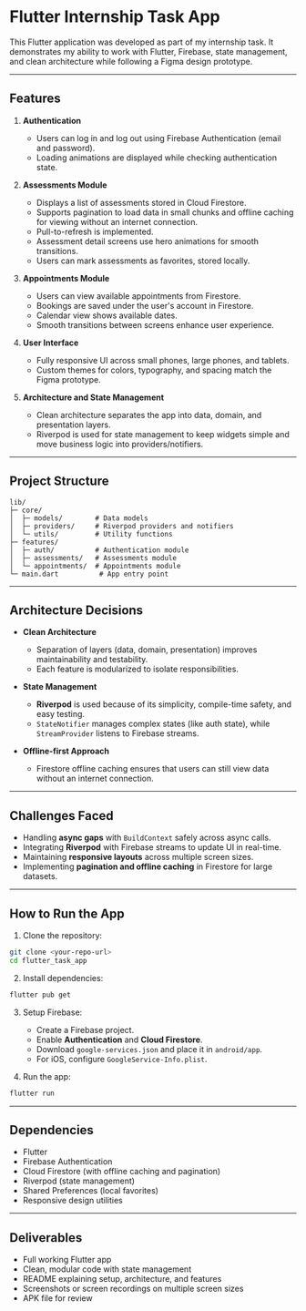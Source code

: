 # Flutter Internship Task App

This Flutter application was developed as part of my internship task. It demonstrates my ability to work with Flutter, Firebase, state management, and clean architecture while following a Figma design prototype.

---

## Features

1. **Authentication**
   - Users can log in and log out using Firebase Authentication (email and password).
   - Loading animations are displayed while checking authentication state.

2. **Assessments Module**
   - Displays a list of assessments stored in Cloud Firestore.
   - Supports pagination to load data in small chunks and offline caching for viewing without an internet connection.
   - Pull-to-refresh is implemented.
   - Assessment detail screens use hero animations for smooth transitions.
   - Users can mark assessments as favorites, stored locally.

3. **Appointments Module**
   - Users can view available appointments from Firestore.
   - Bookings are saved under the user's account in Firestore.
   - Calendar view shows available dates.
   - Smooth transitions between screens enhance user experience.

4. **User Interface**
   - Fully responsive UI across small phones, large phones, and tablets.
   - Custom themes for colors, typography, and spacing match the Figma prototype.

5. **Architecture and State Management**
   - Clean architecture separates the app into data, domain, and presentation layers.
   - Riverpod is used for state management to keep widgets simple and move business logic into providers/notifiers.

---

## Project Structure

```
lib/
├─ core/
│  ├─ models/        # Data models
│  ├─ providers/     # Riverpod providers and notifiers
│  └─ utils/         # Utility functions
├─ features/
│  ├─ auth/          # Authentication module
│  ├─ assessments/   # Assessments module
│  └─ appointments/  # Appointments module
└─ main.dart          # App entry point
```

---

## Architecture Decisions

- **Clean Architecture**
  - Separation of layers (data, domain, presentation) improves maintainability and testability.
  - Each feature is modularized to isolate responsibilities.

- **State Management**
  - **Riverpod** is used because of its simplicity, compile-time safety, and easy testing.
  - `StateNotifier` manages complex states (like auth state), while `StreamProvider` listens to Firebase streams.

- **Offline-first Approach**
  - Firestore offline caching ensures that users can still view data without an internet connection.

---

## Challenges Faced

- Handling **async gaps** with `BuildContext` safely across async calls.
- Integrating **Riverpod** with Firebase streams to update UI in real-time.
- Maintaining **responsive layouts** across multiple screen sizes.
- Implementing **pagination and offline caching** in Firestore for large datasets.

---

## How to Run the App

1. Clone the repository:

```bash
git clone <your-repo-url>
cd flutter_task_app
```

2. Install dependencies:

```bash
flutter pub get
```

3. Setup Firebase:
   - Create a Firebase project.
   - Enable **Authentication** and **Cloud Firestore**.
   - Download `google-services.json` and place it in `android/app`.
   - For iOS, configure `GoogleService-Info.plist`.

4. Run the app:

```bash
flutter run
```

---

## Dependencies

- Flutter
- Firebase Authentication
- Cloud Firestore (with offline caching and pagination)
- Riverpod (state management)
- Shared Preferences (local favorites)
- Responsive design utilities

---

## Deliverables

- Full working Flutter app
- Clean, modular code with state management
- README explaining setup, architecture, and features
- Screenshots or screen recordings on multiple screen sizes
- APK file for review